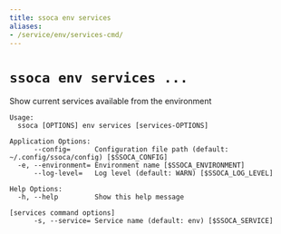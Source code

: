 ```yaml
---
title: ssoca env services
aliases:
- /service/env/services-cmd/
---
```


# `ssoca env services ...`

Show current services available from the environment

    Usage:
      ssoca [OPTIONS] env services [services-OPTIONS]
    
    Application Options:
          --config=      Configuration file path (default: ~/.config/ssoca/config) [$SSOCA_CONFIG]
      -e, --environment= Environment name [$SSOCA_ENVIRONMENT]
          --log-level=   Log level (default: WARN) [$SSOCA_LOG_LEVEL]
    
    Help Options:
      -h, --help         Show this help message
    
    [services command options]
          -s, --service= Service name (default: env) [$SSOCA_SERVICE]
    
